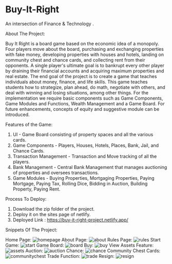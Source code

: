 # Buy-It-Right
An intersection of Finance &amp; Technology .

About The Project:

Buy It Right is a board game based on the economic idea of a monopoly. Four players move about the board, purchasing and exchanging properties with fake money, developing properties with houses and hotels, landing on community chest and chance cards, and collecting rent from their opponents. A single player's ultimate goal is to bankrupt every other player by draining their financial accounts and acquiring maximum properties and real estate. The end goal of the project is to create a game that teaches individuals about money, finance, and life skills. This game teaches students how to strategize, plan ahead, do math, negotiate with others, and deal with winning and losing situations, among other things. For the implementation we require basic components such as Game Components, Game Modules and Functions, Wealth Management and a Game Board. For future enhancements, concepts of equity and suggestive module can be introduced.

Features of the Game:

1. UI - Game Board consisting of property spaces and all the various cards.
2. Game Components - Players, Houses, Hotels, Places, Bank, Jail, and Chance Cards.
3. Transaction Management - Transaction and Move tracking of all the players.
4. Bank Management - Central Bank Management that manages auctioning of properties and oversees transactions.
5. Game Modules - Buying Properties, Mortgaging Properties, Paying Mortgage, Paying Tax, Rolling Dice, Bidding in Auction, Building Property, Paying Rent.

Process To Deploy:

1. Download the zip folder of the project.
2. Deploy it on the sites page of netlify.
3. Deployed Link : https://buy-it-right-project.netlify.app/


Snippets Of The Project:

Home Page:
![homepage](https://user-images.githubusercontent.com/72298689/162764124-f1a28aee-e321-4b11-93cf-471acd6fca51.jpg)
About Page:
![about](https://user-images.githubusercontent.com/72298689/162764100-87a409bf-b3f9-4b49-beb3-a15eb33c593d.jpg)
Rules Page:
![rules](https://user-images.githubusercontent.com/72298689/162764157-4575931a-8c01-4741-91db-edef040d26e1.jpg)
Start Game:
![start](https://user-images.githubusercontent.com/72298689/162764163-a41535e8-63ed-4a58-a272-afb10c96a296.jpg)
Game Board:
![board](https://user-images.githubusercontent.com/72298689/162764112-4a15a653-9e71-4131-bbdb-4532685f6e42.jpg)
Buy:
![buy](https://user-images.githubusercontent.com/72298689/162764113-09263e9c-05dc-4ba3-a686-0cf5a91892b2.jpg)
View Assets Feature:
![assets](https://user-images.githubusercontent.com/72298689/162764108-3f5da952-7d9f-4565-b6b6-f62cbe31ed20.jpg)
Auction:
![auction](https://user-images.githubusercontent.com/72298689/162764110-2e77d2f9-c04d-4500-b748-b902f16c1acf.jpg)
Chance:
![chance](https://user-images.githubusercontent.com/72298689/162764115-45be4f36-1be0-46da-b09c-30625fed0839.jpg)
Community Chest Cards:
![communitychest](https://user-images.githubusercontent.com/72298689/162764118-740504d3-756f-4eda-984d-d06e7e28ccc1.jpg)
Trade Function:
![trade](https://user-images.githubusercontent.com/72298689/162764169-b6748542-f845-4efe-b2a7-a493d1e55f01.jpg)
Resign:
![resign](https://user-images.githubusercontent.com/72298689/162764154-6e91ba9b-6237-40dd-8e25-0cb16d8fae53.jpg)
